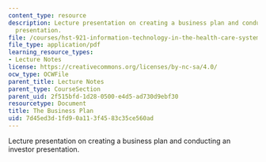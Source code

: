 ```yaml
---
content_type: resource
description: Lecture presentation on creating a business plan and conducting an investor
  presentation.
file: /courses/hst-921-information-technology-in-the-health-care-system-of-the-future-spring-2009/7d45ed3d1fd90a113f4583c35ce560ad_MITHST_921S09_lec05_bizplan.pdf
file_type: application/pdf
learning_resource_types:
- Lecture Notes
license: https://creativecommons.org/licenses/by-nc-sa/4.0/
ocw_type: OCWFile
parent_title: Lecture Notes
parent_type: CourseSection
parent_uid: 2f515bfd-1d28-0500-e4d5-ad730d9ebf30
resourcetype: Document
title: The Business Plan
uid: 7d45ed3d-1fd9-0a11-3f45-83c35ce560ad
---
```

Lecture presentation on creating a business plan and conducting an investor presentation.
